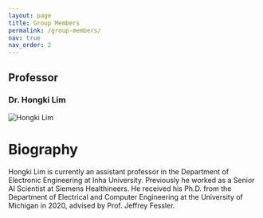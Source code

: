 ```yaml
---
layout: page
title: Group Members
permalink: /group-members/
nav: true
nav_order: 2
---
```


## Professor

### Dr. Hongki Lim
![Hongki Lim](/path/to/image.jpg)

# Biography
Hongki Lim is currently an assistant professor in the Department of Electronic Engineering at Inha University. Previously he worked as a Senior AI Scientist at Siemens Healthineers. He received his Ph.D. from the Department of Electrical and Computer Engineering at the University of Michigan in 2020, advised by Prof. Jeffrey Fessler. 


